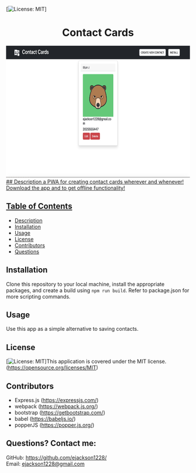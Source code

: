  [![License: MIT](https://img.shields.io/badge/License-MIT-yellow.svg)] 
# <h1 align="center">Contact Cards</h1>

<a href="">

<img src="client/src/images/contact-cards.jpg" alt="Contact Cards Application" height="360px" width="720px">

<br />
## Description
a PWA for creating contact cards wherever and whenever! Download the app and to get offline functionality! 
  
## Table of Contents
  - [Description](#description)
  - [Installation](#installation)
  - [Usage](#usage)
  - [License](#license)
  - [Contributors](#contributors)
  - [Questions](#questions)

## Installation
Clone this repository to your local machine, install the appropriate packages, and create a build using ``npm run build``. Refer to package.json for more scripting commands.

## Usage
Use this app as a simple alternative to saving contacts.

## License
[![License: MIT](https://img.shields.io/badge/License-MIT-yellow.svg)]This application is covered under the MIT license. (https://opensource.org/licenses/MIT)

## Contributors
- Express.js (https://expressjs.com/)
- webpack (https://webpack.js.org/)
- bootstrap (https://getbootstrap.com/)
- babel (https://babeljs.io/)
- popperJS (https://popper.js.org/)

## Questions? Contact me:
GitHub: https://github.com/ejackson1228/ <br>
Email: ejackson1228@gmail.com